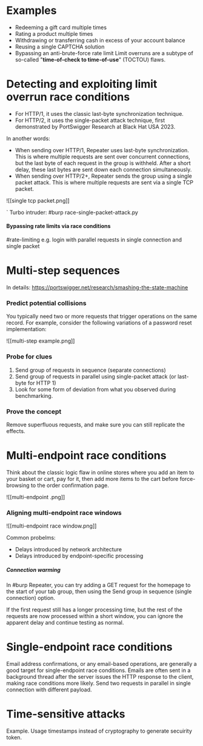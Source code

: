 # Examples
* Redeeming a gift card multiple times
* Rating a product multiple times
* Withdrawing or transferring cash in excess of your account balance
* Reusing a single CAPTCHA solution
* Bypassing an anti-brute-force rate limit
Limit overruns are a subtype of so-called "**time-of-check to time-of-use**" (TOCTOU) flaws. 

# Detecting and exploiting limit overrun race conditions 
* For HTTP/1, it uses the classic last-byte synchronization technique.
* For HTTP/2, it uses the single-packet attack technique, first demonstrated by PortSwigger Research at Black Hat USA 2023.

In another words:
* When sending over HTTP/1, Repeater uses last-byte synchronization. This is where multiple requests are sent over concurrent connections, but the last byte of each request in the group is withheld. After a short delay, these last bytes are sent down each connection simultaneously.
* When sending over HTTP/2+, Repeater sends the group using a single packet attack. This is where multiple requests are sent via a single TCP packet.

![[single tcp packet.png]]

`
Turbo intruder:
#burp
race-single-packet-attack.py

#### Bypassing rate limits via race conditions
#rate-limiting 
e.g. login with parallel requests in single connection  and single packet

# Multi-step sequences
In details: https://portswigger.net/research/smashing-the-state-machine

### Predict potential collisions
You typically need two or more requests that trigger operations on the same record. For example, consider the following variations of a password reset implementation: 

![[multi-step example.png]]

### Probe for clues
1. Send group of requests in sequence (separate connections)
2. Send group of requests in parallel using single-packet attack (or last-byte for HTTP 1)
3. Look for some form of deviation from what you observed during benchmarking.

### Prove the concept
Remove superfluous requests, and make sure you can still replicate the effects. 

# Multi-endpoint race conditions
Think about the classic logic flaw in online stores where you add an item to your basket or cart, pay for it, then add more items to the cart before force-browsing to the order confirmation page. 

![[multi-endpoint .png]]

### Aligning multi-endpoint race windows
![[multi-endpoint race window.png]]

Common probelms:
* Delays introduced by network architecture
* Delays introduced by endpoint-specific processing 

##### Connection warming
 In #burp Repeater, you can try adding a GET request for the homepage to the start of your tab group, then using the Send group in sequence (single connection) option.

If the first request still has a longer processing time, but the rest of the requests are now processed within a short window, you can ignore the apparent delay and continue testing as normal. 

# Single-endpoint race conditions
Email address confirmations, or any email-based operations, are generally a good target for single-endpoint race conditions. Emails are often sent in a background thread after the server issues the HTTP response to the client, making race conditions more likely. 
Send two requests in parallel in single connection with different payload.

# Time-sensitive attacks
Example. Usage timestamps instead of cryptography to generate secuirity token.
